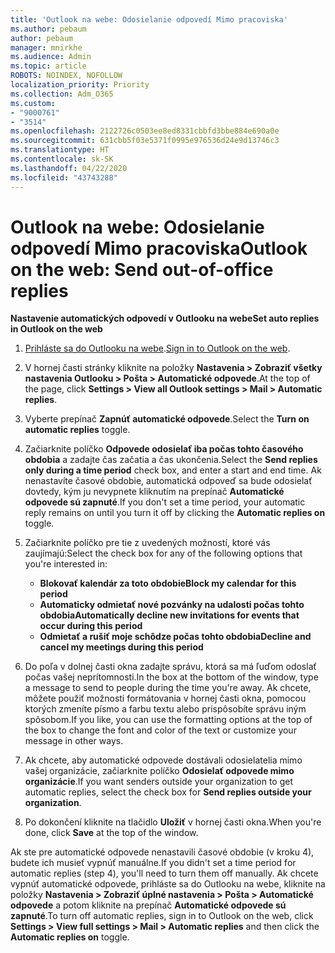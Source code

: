 ```yaml
---
title: 'Outlook na webe: Odosielanie odpovedí Mimo pracoviska'
ms.author: pebaum
author: pebaum
manager: mnirkhe
ms.audience: Admin
ms.topic: article
ROBOTS: NOINDEX, NOFOLLOW
localization_priority: Priority
ms.collection: Adm_O365
ms.custom:
- "9000761"
- "3514"
ms.openlocfilehash: 2122726c0503ee8ed8331cbbfd3bbe884e690a0e
ms.sourcegitcommit: 631cbb5f03e5371f0995e976536d24e9d13746c3
ms.translationtype: HT
ms.contentlocale: sk-SK
ms.lasthandoff: 04/22/2020
ms.locfileid: "43743288"
---
```

# <a name="outlook-on-the-web-send-out-of-office-replies"></a><span data-ttu-id="0213e-102">Outlook na webe: Odosielanie odpovedí Mimo pracoviska</span><span class="sxs-lookup"><span data-stu-id="0213e-102">Outlook on the web: Send out-of-office replies</span></span>

<span data-ttu-id="0213e-103">**Nastavenie automatických odpovedí v Outlooku na webe**</span><span class="sxs-lookup"><span data-stu-id="0213e-103">**Set auto replies in Outlook on the web**</span></span>

1. <span data-ttu-id="0213e-104">[Prihláste sa do Outlooku na webe](https://support.office.com/article/how-to-sign-in-to-outlook-on-the-web-763fab4d-0138-4814-b450-37fc286bcb79).</span><span class="sxs-lookup"><span data-stu-id="0213e-104">[Sign in to Outlook on the web](https://support.office.com/article/how-to-sign-in-to-outlook-on-the-web-763fab4d-0138-4814-b450-37fc286bcb79).</span></span>

2. <span data-ttu-id="0213e-105">V hornej časti stránky kliknite na položky **Nastavenia > Zobraziť všetky nastavenia Outlooku > Pošta > Automatické odpovede**.</span><span class="sxs-lookup"><span data-stu-id="0213e-105">At the top of the page, click **Settings > View all Outlook settings > Mail > Automatic replies**.</span></span>

3. <span data-ttu-id="0213e-106">Vyberte prepínač **Zapnúť automatické odpovede**.</span><span class="sxs-lookup"><span data-stu-id="0213e-106">Select the **Turn on automatic replies** toggle.</span></span>

4. <span data-ttu-id="0213e-107">Začiarknite políčko **Odpovede odosielať iba počas tohto časového obdobia** a zadajte čas začatia a čas ukončenia.</span><span class="sxs-lookup"><span data-stu-id="0213e-107">Select the **Send replies only during a time period** check box, and enter a start and end time.</span></span> <span data-ttu-id="0213e-108">Ak nenastavíte časové obdobie, automatická odpoveď sa bude odosielať dovtedy, kým ju nevypnete kliknutím na prepínač **Automatické odpovede sú zapnuté**.</span><span class="sxs-lookup"><span data-stu-id="0213e-108">If you don't set a time period, your automatic reply remains on until you turn it off by clicking the **Automatic replies on** toggle.</span></span>

5. <span data-ttu-id="0213e-109">Začiarknite políčko pre tie z uvedených možností, ktoré vás zaujímajú:</span><span class="sxs-lookup"><span data-stu-id="0213e-109">Select the check box for any of the following options that you're interested in:</span></span>
    - <span data-ttu-id="0213e-110">**Blokovať kalendár za toto obdobie**</span><span class="sxs-lookup"><span data-stu-id="0213e-110">**Block my calendar for this period**</span></span>
    - <span data-ttu-id="0213e-111">**Automaticky odmietať nové pozvánky na udalosti počas tohto obdobia**</span><span class="sxs-lookup"><span data-stu-id="0213e-111">**Automatically decline new invitations for events that occur during this period**</span></span>
    - <span data-ttu-id="0213e-112">**Odmietať a rušiť moje schôdze počas tohto obdobia**</span><span class="sxs-lookup"><span data-stu-id="0213e-112">**Decline and cancel my meetings during this period**</span></span>

6. <span data-ttu-id="0213e-113">Do poľa v dolnej časti okna zadajte správu, ktorá sa má ľuďom odoslať počas vašej neprítomnosti.</span><span class="sxs-lookup"><span data-stu-id="0213e-113">In the box at the bottom of the window, type a message to send to people during the time you're away.</span></span> <span data-ttu-id="0213e-114">Ak chcete, môžete použiť možnosti formátovania v hornej časti okna, pomocou ktorých zmeníte písmo a farbu textu alebo prispôsobíte správu iným spôsobom.</span><span class="sxs-lookup"><span data-stu-id="0213e-114">If you like, you can use the formatting options at the top of the box to change the font and color of the text or customize your message in other ways.</span></span>

7. <span data-ttu-id="0213e-115">Ak chcete, aby automatické odpovede dostávali odosielatelia mimo vašej organizácie, začiarknite políčko **Odosielať odpovede mimo organizácie**.</span><span class="sxs-lookup"><span data-stu-id="0213e-115">If you want senders outside your organization to get automatic replies, select the check box for **Send replies outside your organization**.</span></span>

8. <span data-ttu-id="0213e-116">Po dokončení kliknite na tlačidlo **Uložiť** v hornej časti okna.</span><span class="sxs-lookup"><span data-stu-id="0213e-116">When you're done, click **Save** at the top of the window.</span></span>

<span data-ttu-id="0213e-117">Ak ste pre automatické odpovede nenastavili časové obdobie (v kroku 4), budete ich musieť vypnúť manuálne.</span><span class="sxs-lookup"><span data-stu-id="0213e-117">If you didn't set a time period for automatic replies (step 4), you'll need to turn them off manually.</span></span> <span data-ttu-id="0213e-118">Ak chcete vypnúť automatické odpovede, prihláste sa do Outlooku na webe, kliknite na položky **Nastavenia > Zobraziť úplné nastavenia > Pošta > Automatické odpovede** a potom kliknite na prepínač **Automatické odpovede sú zapnuté**.</span><span class="sxs-lookup"><span data-stu-id="0213e-118">To turn off automatic replies, sign in to Outlook on the web, click **Settings > View full settings > Mail > Automatic replies** and then click the **Automatic replies on** toggle.</span></span>
